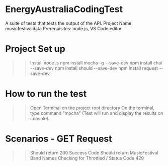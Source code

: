 # EnergyAustraliaCodingTest
A suite of tests that tests the output of the API.
Project Name: musicfestivaldata
Prerequisites: node.js, VS Code editor
# Project Set up
>> Install node.js
>> npm install mocha -g --save-dev
>> npm install chai --save-dev
>> npm install should --save-dev
>> npm install request --save-dev
# How to run the test
>> Open Terminal on the project root directory
>> On the terminal, type command "mocha" (Test will run and display the results on console).
# Scenarios - GET Request
>> Should return 200 Success Code
>> Should return MusicFestival Band Names
>> Checking for Throttled / Status Code 429
